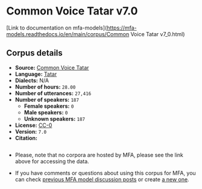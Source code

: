 
# Common Voice Tatar v7.0

[Link to documentation on mfa-models](https://mfa-models.readthedocs.io/en/main/corpus/Common Voice Tatar v7_0.html)

## Corpus details

- **Source:** [Common Voice Tatar](https://voice.mozilla.org/en/datasets)
- **Language:** [Tatar](https://en.wikipedia.org/wiki/Tatar_language)
- **Dialects:** N/A
- **Number of hours:** `28.00`
- **Number of utterances:** `27,416`
- **Number of speakers:** `187`
  - **Female speakers:** `0`
  - **Male speakers:** `0`
  - **Unknown speakers:** `187`
- **License:** [CC-0](https://creativecommons.org/publicdomain/zero/1.0/)
- **Version:** `7.0`
- **Citation:**
```bibtex

```

- Please, note that no corpora are hosted by MFA, please see the link above for accessing the data.

- If you have comments or questions about using this corpus for MFA, you can check [previous MFA model discussion posts](https://github.com/MontrealCorpusTools/mfa-models/discussions?discussions_q=Common+Voice+Tatar+v7.0) or create [a new one](https://github.com/MontrealCorpusTools/mfa-models/discussions/new).
